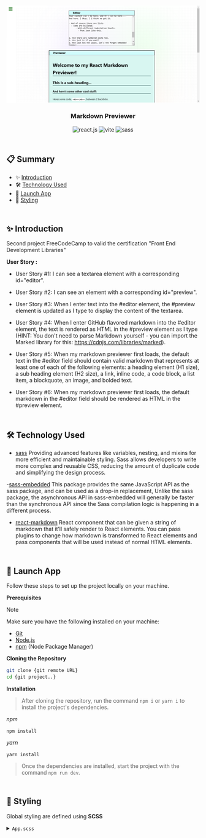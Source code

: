<div align="center" class="container">
<picture>
  <a href="https://fcc-markdown-previewer-cm.netlify.app/"><img alt="Markdown-Previewer" src="./public/markdown-web-page.png"></a>
</picture>
<h3  align="center">Markdown Previewer</h3>
    <img src="https://img.shields.io/badge/-React_JS-black?style=for-the-badge&logoColor=white&logo=react&color=61DAFB"  alt="react.js" />
    <img src="https://img.shields.io/badge/-Vite-black?style=for-the-badge&logoColor=white&logo=vite&color=646CFF"  alt="vite" />
    <img src="https://img.shields.io/badge/Sass-CC6699?style=flat-square&logo=Sass&logoColor=white" height="28px" alt="sass" />
  </div>
</div>

## <br /> 📋 <a name="table">Summary</a>

- ✨ [Introduction](#introduction)
- 🛠 [Technology Used](#tech-stack)
- 🚀 [Launch App](#launch-app)
- 🎨 [Styling](#style)

## <br /> <a name="introduction">✨ Introduction</a>

Second project FreeCodeCamp to valid the certification "Front End Development Libraries"

**User Story :**

- User Story #1: I can see a textarea element with a corresponding id="editor".

- User Story #2: I can see an element with a corresponding id="preview".

- User Story #3: When I enter text into the #editor element, the #preview element is updated as I type to display the content of the textarea.

- User Story #4: When I enter GitHub flavored markdown into the #editor element, the text is rendered as HTML in the #preview element as I type (HINT: You don't need to parse Markdown yourself - you can import the Marked library for this: https://cdnjs.com/libraries/marked).

- User Story #5: When my markdown previewer first loads, the default text in the #editor field should contain valid markdown that represents at least one of each of the following elements: a heading element (H1 size), a sub heading element (H2 size), a link, inline code, a code block, a list item, a blockquote, an image, and bolded text.

- User Story #6: When my markdown previewer first loads, the default markdown in the #editor field should be rendered as HTML in the #preview element.

## <br /> <a name="tech-stack">🛠 Technology Used</a>

- [sass](https://sass-lang.com/install/)
Providing advanced features like variables, nesting, and mixins for more efficient and maintainable styling. Sass allows developers to write more complex and reusable CSS, reducing the amount of duplicate code and simplifying the design process.

-[sass-embedded](https://www.npmjs.com/package/sass-embedded)
This package provides the same JavaScript API as the sass package, and can be used as a drop-in replacement, Unlike the sass package, the asynchronous API in sass-embedded will generally be faster than the synchronous API since the Sass compilation logic is happening in a different process.

- [react-markdown](https://www.npmjs.com/package/react-markdown/v/8.0.6)
React component that can be given a string of markdown that it’ll safely render to React elements. You can pass plugins to change how markdown is transformed to React elements and pass components that will be used instead of normal HTML elements.

## <br /> <a name="launch-app">🚀 Launch App</a>

Follow these steps to set up the project locally on your machine.

**Prerequisites**

>[!NOTE]
> Make sure you have the following installed on your machine:

- [Git](https://git-scm.com/)
- [Node.js](https://nodejs.org/en)
- [npm](https://www.npmjs.com/) (Node Package Manager)

**Cloning the Repository**

```bash
git clone {git remote URL}
cd {git project..}
```

**Installation**

> After cloning the repository, run the command `npm i` or `yarn i` to install the project's dependencies.

_npm_

```
npm install 
```

_yarn_

```
yarn install
```

> Once the dependencies are installed, start the project with the command `npm run dev`.

## <br /> <a name="style">🎨 Styling</a>

Global styling are defined using **SCSS**

<details>
<summary><code>App.scss</code></summary>

```css
@import url("https://fonts.googleapis.com/css2?family=Russo+One&display=swap");

:root {
  --font-Russo: "Russo One", sans-serif;
  --radicalGradient-pattern: radial-gradient(
      at 27% 37%,
      hsla(215, 98%, 61%, 1) 0px,
      transparent 0%
    ),
    radial-gradient(at 97% 21%, hsla(125, 98%, 72%, 1) 0px, transparent 50%),
    radial-gradient(at 52% 99%, hsla(354, 98%, 61%, 1) 0px, transparent 50%),
    radial-gradient(at 10% 29%, hsla(256, 96%, 67%, 1) 0px, transparent 50%),
    radial-gradient(at 97% 96%, hsla(38, 60%, 74%, 1) 0px, transparent 50%),
    radial-gradient(at 33% 50%, hsla(222, 67%, 73%, 1) 0px, transparent 50%),
    radial-gradient(at 79% 53%, hsla(343, 68%, 79%, 1) 0px, transparent 50%);
  --gradient-label: rgb(208, 252, 252);
  --preview-border: #224b4b;
}

*,
::before,
::after {
  padding: 0;
  margin: 0;
  box-sizing: border-box;
}

body {
  font-family: "Segoe UI", Tahoma, Geneva, Verdana, sans-serif;
}
main {
  padding: 1rem 4rem;
}

@mixin flex {
  display: flex;
  justify-content: center;
  flex-direction: column;
}

@mixin paragraph($font-weight, $font-size) {
  font-weight: $font-weight;
  font-size: $font-size;
}

@mixin border($background-color) {
  border: 1px solid black;
  background-color: $background-color;
}

.grid-background {
  width: 100vw;
  min-height: 100vh;
  position: fixed;
  display: flex;
  justify-content: center;
  padding: 120px 24px 160px 24px;
  pointer-events: none;
  z-index: -10;
  &:before {
    position: absolute;
    content: "";
    z-index: 2;
    width: 100%;
    height: 100%;
    top: 0;
  }

  &:after {
    content: "";
    background-image: url("./assets/grid.svg");
    z-index: 1;
    position: absolute;
    width: 100%;
    height: 100%;
    top: 0;
    opacity: 0.4;
    filter: invert(1);
  }

  .gradient {
    height: fit-content;
    z-index: 3;
    width: 100%;
    max-width: 640px;
    background-image: var(--radicalGradient-pattern);
    position: absolute;
    content: "";
    width: 100%;
    height: 100%;
    filter: blur(100px) saturate(150%);
    top: 80px;
    opacity: 0.15;
  }
}

// textarea

.textarea-content {
  @include flex;
  align-items: center;
  width: 100%;
  max-width: 500px;
  margin: 1rem auto 2rem;
  padding: 0 2rem;

  textarea {
    width: 100%;
    min-height: 200px;
    background: rgba(252, 252, 252, 0.526);
  }
}

.label-content {
  @include border(var(--gradient-label));
  display: flex;
  align-items: center;
  justify-content: space-between;
  width: 100%;

  padding: 0.3rem 1rem;

  .label-start {
    display: flex;
    justify-content: start;
    gap: 10px;
    label {
      @include paragraph(400, 16px);
      font-family: var(--font-Russo);
    }
  }

  .btn-popUp {
    cursor: pointer;
    transition: 0.3s ease;
    &:hover {
      color: rgb(100, 100, 100);
    }
  }
  .hidden {
    display: none;
  }
}

// preview
.preview-content {
  @include flex();
  align-items: center;
  @include border(white);
  width: 100%;
  max-width: 700px;
  margin: 0 auto;
}

#preview {
  padding: 1rem 1.5rem;
  background-color: rgb(216, 246, 241);

  img {
    display: block;
    width: 90%;
    margin: 1.5rem auto;
  }

  h1 {
    font-size: 32px;
    border-bottom: 2px solid var(--preview-border);
  }
  h1,
  h2,
  h3 {
    border-bottom: 2px solid var(--preview-border);
    margin: 1.5rem 0;
    line-height: 1.5;
  }

  code {
    background-color: white;
    font-weight: bold;
    padding: 3px;
  }
  p {
    margin: 1rem 0rem;
  }
  pre {
    display: block;
    overflow: auto;
    background: white;
    padding: 5px;
    line-height: 1.2;
  }
  blockquote {
    border-left: 3px solid var(--preview-border);
    color: var(--preview-border);
    padding-left: 5px;
    margin-left: 25px;
  }
  table {
    border-collapse: collapse;
    margin: 1rem 0;
  }
  td,
  th {
    border: 2px solid var(--preview-border);
    padding-left: 5px;
    padding-right: 5px;
  }
  ol {
    margin: 1rem 0;
  }
}
```
</details>

